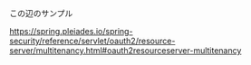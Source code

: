 この辺のサンプル

https://spring.pleiades.io/spring-security/reference/servlet/oauth2/resource-server/multitenancy.html#oauth2resourceserver-multitenancy

